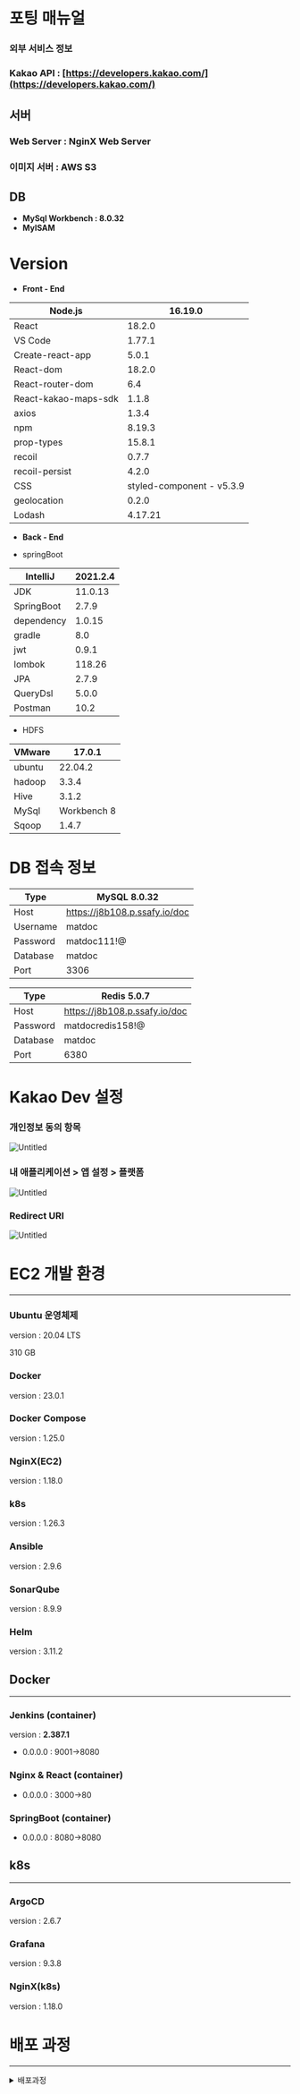 # 포팅 매뉴얼

### 외부 서비스 정보

### Kakao API : [https://developers.kakao.com/](https://developers.kakao.com/)

## 서버

### Web Server : NginX Web Server

### 이미지 서버 : AWS S3

## DB

- **MySql Workbench : 8.0.32**
- **MyISAM**

# Version

- **Front - End**

| Node.js | 16.19.0 |
| --- | --- |
| React | 18.2.0 |
| VS Code | 1.77.1 |
| Create-react-app | 5.0.1 |
| React-dom | 18.2.0 |
| React-router-dom | 6.4 |
| React-kakao-maps-sdk | 1.1.8 |
| axios | 1.3.4 |
| npm | 8.19.3 |
| prop-types | 15.8.1 |
| recoil | 0.7.7 |
| recoil-persist | 4.2.0 |
| CSS | styled-component - v5.3.9 |
| geolocation | 0.2.0 |
| Lodash | 4.17.21 |

- **Back - End**

- springBoot

| IntelliJ | 2021.2.4 |
| --- | --- |
| JDK | 11.0.13 |
| SpringBoot | 2.7.9 |
| dependency | 1.0.15 |
| gradle | 8.0 |
| jwt | 0.9.1 |
| lombok | 118.26 |
| JPA | 2.7.9 |
| QueryDsl | 5.0.0 |
| Postman | 10.2 |

- HDFS

| VMware | 17.0.1 |
| --- | --- |
| ubuntu | 22.04.2 |
| hadoop | 3.3.4 |
| Hive | 3.1.2 |
| MySql | Workbench 8 |
| Sqoop | 1.4.7 |

# DB 접속 정보

| Type | MySQL 8.0.32 |
| --- | --- |
| Host | https://j8b108.p.ssafy.io/doc |
| Username | matdoc |
| Password | matdoc111!@ |
| Database | matdoc |
| Port | 3306 |

| Type | Redis 5.0.7 |
| --- | --- |
| Host | https://j8b108.p.ssafy.io/doc |
| Password | matdocredis158!@ |
| Database | matdoc |
| Port | 6380 |

# Kakao Dev 설정

### 개인정보 동의 항목

![Untitled](./images/Untitled__3_.png)

### 내 애플리케이션 > 앱 설정 > 플랫폼

![Untitled](./images/Untitled__2_.png)

### Redirect URI

![Untitled](./images/Untitled__1_.png)

# EC2 개발 환경

---

### Ubuntu 운영체제

version : 20.04 LTS

310 GB

### Docker

version : 23.0.1

### Docker Compose

version : 1.25.0

### NginX(EC2)

version : 1.18.0

### k8s

version : 1.26.3

### Ansible

version : 2.9.6

### SonarQube

version : 8.9.9

### Helm

version : 3.11.2

## Docker

---

### Jenkins (container)

version : ****2.387.1****

- 0.0.0.0 : 9001→8080

### Nginx & React (container)

- 0.0.0.0 : 3000→80

### SpringBoot (container)

- 0.0.0.0 : 8080→8080

## k8s

---

### ArgoCD

version : 2.6.7

### Grafana

version : 9.3.8

### NginX(k8s)

version : 1.18.0

# 배포 과정

---
<details>
<summary> 배포과정 </summary>
<div markdown="1">

마스터노드 설치를 위한 스왑파일 비활성화

```jsx
sudo swapoff -a 
sudo sed -i '/ swap / s/^\(.*\)$/#\1/g' /etc/fstab
```

Docker설치, 활성화

```jsx
sudo yum install -y yum-utils
sudo yum-config-manager \
    --add-repo \
    https://download.docker.com/linux/centos/docker-ce.repo
sudo yum install docker-ce docker-ce-cli containerd.io -y
sudo service docker start
sudo chkconfig docker on
```

Front Dockerfile 작성

```jsx
FROM nginx

# root 에 app 폴더를 생성
RUN mkdir /app

# work dir 고정
WORKDIR /app

# work dir 에 build 폴더 생성 /app/build
RUN mkdir ./build

# host pc의 현재경로의 build 폴더를 workdir 의 build 폴더로 복사
ADD ./build ./build

# host pc 의 nginx.conf 를 아래 경로에 복사
COPY ./nginx.conf /etc/nginx/conf.d

# container 실행 시 자동으로 실행할 command. nginx 시작함
CMD ["nginx", "-g", "daemon off;"]
```

Back Dockerfile 작성

```jsx
FROM openjdk:11-jdk
COPY *.jar app.jar
ENTRYPOINT ["java","-jar","app.jar"]
```

kubeadm 설정파일,레포추가

```jsx
cat <<EOF > /etc/sysctl.d/k8s.conf
net.bridge.bridge-nf-call-ip6tables = 1
net.bridge.bridge-nf-call-iptables = 1
EOF
sysctl --system

cat <<EOF > /etc/yum.repos.d/kubernetes.repo
[kubernetes]
name=Kubernetes
baseurl=https://packages.cloud.google.com/yum/repos/kubernetes-el7-\$basearch
enabled=1
gpgcheck=1
repo_gpgcheck=1
gpgkey=https://packages.cloud.google.com/yum/doc/yum-key.gpg https://packages.cloud.google.com/yum/doc/rpm-package-key.gpg
exclude=kubelet kubeadm kubectl
EOF

```

kubelet,kubectl,kubeadm 설치

```jsx
sudo yum install -y kubelet kubeadm kubectl --disableexcludes=kubernetes
systemctl enable --now kubelet
```

클러스터 초기화,및 cidr 설정

```jsx
sudo kubeadm init
```

마스터노드 taint 삭제

```jsx
kubectl taint nodes --all node-role.kubernetes.io/control-plane- node-role.kubernetes.io/master-
kubectl get nodes
```

jenkins용 docker-compose.yml 파일 작성

```jsx
version: "3"
services:
  jenkins_back:
    image: jenkins/jenkins:lts
    user: root
    volumes:
      - ./jenkins:/var/jenkins_home_back
    ports:
      - 9002:8080
  jenkins_front:
    image: jenkins/jenkins:lts
    user: root
    volumes:
      - ./jenkins:/var/jenkins_home_front
    ports:
      - 9001:8080
```

jenkins 시작

```jsx
sudo docker-compose up -d
```

nginx(EC2) 설정

```jsx
server {
  listen 80;
  access_log /var/log/nginx/http.access.log;
  server_name [Server];

  location / {
    return 301 [Server];
  }

}

  server {
  listen 443 ssl http2;
  access_log /var/log/nginx/https.access.log;

  server_name [Server];

 ssl_certificate [Certification_path]
 ssl_certificate_key [Certification_private_path]

location / {
  proxy_pass [Server]:[Port];
}
}
```

nginx ingress controller 설치 및 적용

```jsx
kubectl apply -f https://raw.githubusercontent.com/kubernetes-sigs/aws-load-balancer-controller/v2.4.7/docs/examples/2048/2048_full.yaml
```

백, 프론트 Ingress Manifest파일 작성

```jsx
apiVersion: networking.k8s.io/v1
kind: Ingress
metadata:
  name: front-ingress2
  annotations:
    ingress.kubernetes.io/ssl-redirect: "true"
    kubernetes.io/ingress.class: nginx
    kubernetes.io/tls-acme: "true"
    cert-manager.io/cluster-issuer: letsencrypt-issuer
spec:
  tls:
    secretName: web-devbox-kr-cert
  rules:
    http:
      paths:
      - path: /
        pathType: Prefix
        backend:
          service:
            name: front-service
            port:
              number: 80
        host: "[Domain]"
```

Service Manifest 파일 작성

```jsx
apiVersion: v1
kind: Service
metadata:
  name: back-service
spec:
  type: ClusterIP
  ports:
    - port: 80
      protocol: TCP
      targetPort: 8080
  selector:
    app: Spring-server
---
apiVersion: v1
kind: Service
metadata:
  name: front-service
spec:
  type: ClusterIP
  ports:
    - port: 80
      protocol: TCP
      targetPort: 3000
  selector:
    app: react-application
```

Back,Front Pod Manifest 작성

```jsx
apiVersion: networking.k8s.io/v1
kind: Ingress
metadata:
  name: front-ingress2
  annotations:
    ingress.kubernetes.io/ssl-redirect: "true"
    kubernetes.io/ingress.class: nginx
    kubernetes.io/tls-acme: "true"
    cert-manager.io/cluster-issuer: letsencrypt-issuer
spec:
  tls:
    secretName: web-devbox-kr-cert
  rules:
    http:
      paths:
      - path: /
        pathType: Prefix
        backend:
          service:
            name: front-service
            port:
              number: 80
        host: "[Domain]"
```

### Helm

---

```jsx
curl https://baltocdn.com/helm/signing.asc | sudo apt-key add -
sudo apt-get install apt-transport-https --yes
echo "deb https://baltocdn.com/helm/stable/debian/ all main" | sudo tee /etc/apt/sources.list.d/helm-stable-debian.list
sudo apt-get update
sudo apt-get install helm
```

### ArgoCD

---

ArgoCD설치

```jsx
kubectl create namespace argo
helm repo update
helm fetch argo/argo-cd
tar -xvzf argo-cd-3.6.4.tgz
cd argo-cd
vim values.yaml
helm install argo -n argo argo/argo-cd -f values.yaml
```

초기 비밀번호 획득

```jsx
kubectl -n argo get secret argocd-initial-admin-secret -o jsonpath="{.data.password}" | base64 -d
```

### Grafana + Prometheus

---

Grafana+Prometheus 설치

```jsx
kubectl create namespace monitoring
helm repo add prometheus-community https://prometheus-community.github.io/helm-charts
helm repo update
helm install prometheus prometheus-community/kube-prometheus-stack --namespace monitoring
```

### **Ansible**

---

Ansible 설치

```jsx
sudo apt install ansible
```

BackPlaybook.yaml 작성

```jsx
  hosts: ec2
#   become: true

  # create docker images
  tasks:

    name: create a BackImages with deployed jar file
    command: sudo docker build ./jar -f Dockerfile-back -t [repo]/[image_name]-[version]
    tags:
      - release-be

    name: push the Back image on Docker Hub
    command: sudo docker push [repo]/[image_name]-[version]
    ignore_error: yes
    tags:
      - release-be

 hosts: ec2
#   become: true

  # create docker images
  tasks:
# remove images
    name: remove the config image from the ansible server
    command: sudo docker rmi [repo]/[image_name]-[version]
    ignore_error: yes
    tags:
      - release-be
```

FrontPlaybook.yaml 작성

```jsx
 hosts: ec2
#   become: true

  # create docker images
  tasks:

    name: create a FrontImages with deployed
    command: sudo docker build [Build_Path] -f Dockerfile-front -t [repo]/[image_name]-[version]
    tags:
      - release-fe

    name: push the Front image on Docker Hub
    command: sudo docker push [repo]/[image_name]-[version]
    ignore_error: yes
    tags:
      - release-fe

  hosts: ec2
#   become: true

  # create docker images
  tasks:
# remove images
    name: remove the config image from the ansible server
    command: sudo docker rmi [repo]/[image_name]-[version]
    ignore_error: yes
    tags:
      - release-fe
```

### ****HorizontalPodAutoscaler****

---

hpa 설정

```jsx
apiVersion: autoscaling/v2
kind: HorizontalPodAutoscaler
metadata:
  name: Spring-hpa
spec:
  minReplicas: 2
  maxReplicas: 10

  metrics:
  - type: Resource
    resource:
      name: cpu
      target:
        averageUtilization: 10
        type: Utilization

  scaleTargetRef:
    apiVersion: apps/v1
    kind: Deployment
    name: spring-app
```

Jenkins 파이프라인
```jsx
pipeline{
    agent none
    options{
        timestamps()
        gitLabConnection()
    }
    
    stages{
        stage("Build"){
            steps{
                node('matdoc-Front'){
                    build (
                        job : "POD-CI-Pipeline-AWS-Front",
                        parameters: [
                            string(name:"prebuild",value:"${previousBuild.number}"),
                            string(name:"curbuild",value:"${currentBuild.number}")
                            ]
                    )
                }
            }
        }
        
         stage("Deploy"){
             steps{
                 node('matdoc-Front'){
                    build (
                        job : "POD-CD-Pipeline-AWS-Front",
                        parameters: [
                            string(name:"prebuild",value:"${previousBuild.number}"),
                            string(name:"curbuild",value:"${currentBuild.number}")
                            ]
                    )
                 }
             }
         }
    }
    
    
    
}


pipeline{
    agent{
        label 'matdoc-Front'
    }
    
    parameters{
        string(name: "prebuild")
        string(name: "curbuild")
    }
    
    stages{
        stage('GitLab Clone'){
            steps{
                git branch: "dev-fe", credentialsId:''",url:""
                sh "chmod +x -R"
            }
        }
        
        stage('SonarQube analysis'){
            parallel{
                stage('Front Server Analysis'){
                            dir("front"){
                                sh '''
                                ${SonarQube}/bin/sonar-scanner -Dsonar.projectKey=matdocfront -Dsonar.host.url= -Dsonar.login=
                                '''
                     }
            }
        }
        
        
        stage("Build"){
            steps{
                dir('front'){
                    sh 'npm install'
                    sh 'npm run build'
                }
            }
        }

        stage("Remove Docker Images"){
            steps{
                sshPublisher(publishers: [
                    sshPublisherDesc(
                        transfers: [
                            sshTransfer(
                                cleanRemote: false, 
                                excludes: '', 
                                execCommand: "", 
                                execTimeout: 300000, 
                                flatten: false, 
                                makeEmptyDirs: false, 
                                noDefaultExcludes: false, 
                                remoteDirectory: '.', 
                                remoteDirectorySDF: false, 
                                removePrefix: '', 
                                sourceFiles: ''
                                )], 
                                usePromotionTimestamp: false, 
                                useWorkspaceInPromotion: false, 
                                verbose: false)])
            }
        }
        stage("Push Docker Images"){
            steps{
                echo "${prebuild} , ${curbuild}"
                sshPublisher(publishers: [
                    sshPublisherDesc(
                        transfers: [
                            sshTransfer(cleanRemote: false,excludes: '', execTimeout: 300000, flatten: false, makeEmptyDirs: false, noDefaultExcludes: false, 
                                remoteDirectory: ".", 
                                remoteDirectorySDF: false, 
                                removePrefix: "", 
                                sourceFiles: ""
                                )], 
                                usePromotionTimestamp: false, 
                                useWorkspaceInPromotion: false, 
                                verbose: false)])
            }
        
    }
    
}


pipeline{
    agent{
        label none
    }
    parameters{
        string(name: "prebuild")
        string(name: "curbuild")
    }

    stages{
       stage('K8S Manifest Update') {
            post {
                    failure {
                      echo 'K8S Manifest Update failure !'
                    }
                    success {
                      echo 'K8S Manifest Update success !'
                    }
            }
        }
    }
}



pipeline{
    agent none
    options{
        timestamps()
        gitLabConnection()
    }
    
    stages{
        stage("Build"){
            steps{
                node('matdoc-Back'){
                    build (
                        job : "POD-CI-Pipeline-AWS-Back",
                        parameters: [
                            string(name:"prebuild",value:"${previousBuild.number}"),
                            string(name:"curbuild",value:"${currentBuild.number}")
                            ])
                  )
             }
        }
        
         stage("Deploy"){
             steps{
                 node('matdoc-Back'){
                    build (
                        job : "POD-CD-Pipeline-AWS-Back",
                        parameters: [
                            string(name:"prebuild",value:"${previousBuild.number}"),
                            string(name:"curbuild",value:"${currentBuild.number}")
                            ]
                  )
             }
         }
    }



pipeline{
    agent{
        label none
    }
    tools{
        gradle 'gradle-7.6'
    }
    parameters{
        string(name: "prebuild")
        string(name: "curbuild")
    }
    
    stages{
        stage('GitLab Clone'){
            steps{
                git branch: "release-be", credentialsId:'',url:'"
                sh 'chmod +x -R ${env.WORKSPACE}'
            }
        }
        
        stage('SonarQube analysis'){
            parallel{
                stage('Server Analysis'){
                    steps{
                            dir('back'){
                                    sh '''
                                        gradle init
                                        chmod +x gradlew
                                        ./gradlew sonarqube -Dsonar.projectKey=matdocback -Dsonar.host.url= -Dsonar.login=
                                    '''
                        }
                 }
            }
        }
        
        stage("Build"){
            steps{
                dir('back'){
                    sh"./gradlew clean build --exclude-task test -Pprofile=prod"
                }
            }
        }
        stage("Remove Docker Images"){
            steps{
                sshPublisher(publishers: [
                    sshPublisherDesc(
                        transfers: [
                            sshTransfer(
                                cleanRemote: false, 
                                excludes: '', 
                                execTimeout: 300000, 
                                flatten: false, 
                                makeEmptyDirs: false, 
                                noDefaultExcludes: false, 
                                remoteDirectory: ".", 
                                remoteDirectorySDF: false, 
                                removePrefix: "", 
                                sourceFile: ""
                                )], 
                                usePromotionTimestamp: false, 
                                useWorkspaceInPromotion: false, 
                                verbose: false)])
            }
        }
        stage("Push Docker Images"){
            steps{
                echo "${prebuild} , ${curbuild}"
                sshPublisher(publishers: [
                    sshPublisherDesc(
                        transfers: [
                            sshTransfer(
                                cleanRemote: false,
                                excludes: "",   
                                execTimeout: 300000, 
                                flatten: false, 
                                makeEmptyDirs: false, 
                                noDefaultExcludes: false, 
                                remoteDirectory: ".", 
                                remoteDirectorySDF: false, 
                                removePrefix: "", 
                                sourceFile: ""
                                )], 
                                usePromotionTimestamp: false, 
                                useWorkspaceInPromotion: false, 
                                verbose: false)])
            }
        
    }
    
}


pipeline{
    agent{
        label none
    }
    tools{
        gradle 'gradle-7.6'
    }
    parameters{
        string(name: "prebuild")
        string(name: "curbuild")
    }
            post {
                    failure {
                      echo 'K8S Manifest Update failure !'
                    }
                    success {
                      echo 'K8S Manifest Update success !'
                    }
            }
        }
    }
}
```
</div>
</details>


